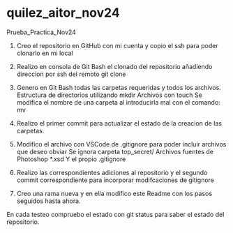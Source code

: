 # quilez_aitor_nov24
Prueba_Practica_Nov24

1. Creo el repositorio en GitHub con mi cuenta y copio el ssh para poder clonarlo en mi local

2. Realizo en consola de Git Bash el clonado del repositorio añadiendo direccion por ssh del remoto
    git clone <ssh>

3. Genero en Git Bash todas las carpetas requeridas y todos los archivos.
    Estructura de directorios utilizando mkdir
    Archivos con touch
    Se modifica el nombre de una carpeta al introducirla mal con el comando: mv <nombre antiguo> <nombre nuevo>
4. Realizo el primer commit para actualizar el estado de la creacion de las carpetas.

5. Modifico el archivo con VSCode de .gitignore para poder incluir archivos que deseo obviar 
    Se ignora carpeta top_secret/
    Archivos fuentes de Photoshop *.xsd
    Y el propio .gitignore

6. Realizo las correspondientes adiciones al repositorio y el segundo commit correspondiente para incorporar modifcaciones de gitignore

7. Creo una rama nueva y en ella modifico este Readme con los pasos seguidos hasta ahora.

 En cada testeo compruebo el estado con git status para saber el estado del repositorio.

 




